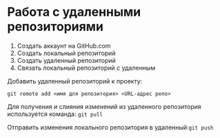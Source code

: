 # Работа с удаленными репозиториями
1. Создать аккаунт на GitHub.com
2. Создать локальный репозиторий
3. Создать удаленный репозиторий 
4. Связать локальный репозиторий с удаленным 

Добавить удаленный репозиторий к проекту:
```
git remote add <имя для репозитория> <URL-адрес репо>
```

Для получения и слияния изменений из удаленного репозитория используется команда: `git pull`

Отправить изменения локального репозитория в удаленный:`git push`
